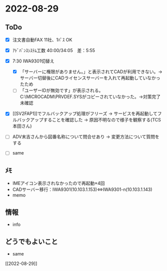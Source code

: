 # 2022-08-29

## ToDo
- [x] 注文書自動FAX 11社、1ﾊﾟｽ OK
- [x] ｱﾄﾞﾊﾞﾝｽｼｽﾃﾑ工数 40:00/34:05　差：5:55
- [x] 7:30 IWA9301切替え
	- [x] 「サーバーに権限がありません。」と表示されてCADが利用できない。→サーバー切替後にCADライセンスサーバーを入れて再起動していなかったため
	- [ ] 「ユーザーIDが無効です」が表示される。C:\\MICROCADM\\PRVDEF.SYSがコピーされていなかった。→対策完了未確認
- [x] [[SV2FAP1]]でフルバックアップ処理がフリーズ → サービスを再起動してフルバックアップすることを確認した → 原因不明なので様子を観察する(TCS本田さん)
- [ ] ADV末吉さんから図番名称について問合せあり → 変更方法について質問をする
- [ ] same


## ﾒﾓ
- IMEアイコン表示されなかったので再起動×4回
- CADサーバー移行：IWA9301(10.103.1.153)⇔IWA9301-n(10.103.1.143)
- memo


## 情報
- info


## どうでもよいこと
- same


[[2022-08-29]]

